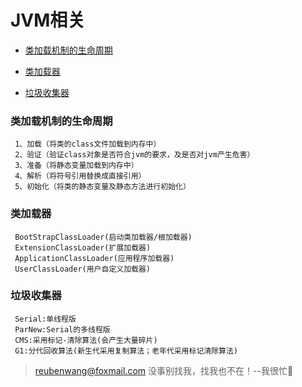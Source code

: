 # JVM相关

 - [类加载机制的生命周期](#类加载机制的生命周期)
 
 - [类加载器](#类加载器)
 
 - [垃圾收集器](#垃圾收集器)
 
 
 ### 类加载机制的生命周期
 
     1、加载（将类的class文件加载到内存中）
     2、验证（验证class对象是否符合jvm的要求，及是否对jvm产生危害）
     3、准备（将静态变量加载到内存中）
     4、解析（将符号引用替换成直接引用）
     5、初始化（将类的静态变量及静态方法进行初始化）
  
 ### 类加载器
 
     BootStrapClassLoader(启动类加载器/根加载器)
     ExtensionClassLoader(扩展加载器)
     ApplicationClassLoader(应用程序加载器)
     UserClassLoader(用户自定义加载器)   
     
 ### 垃圾收集器
 
     Serial:单线程版
     ParNew:Serial的多线程版
     CMS:采用标记-清除算法(会产生大量碎片)
     G1:分代回收算法(新生代采用复制算法；老年代采用标记清除算法)
     
> reubenwang@foxmail.com
> 没事别找我，找我也不在！--我很忙🦆